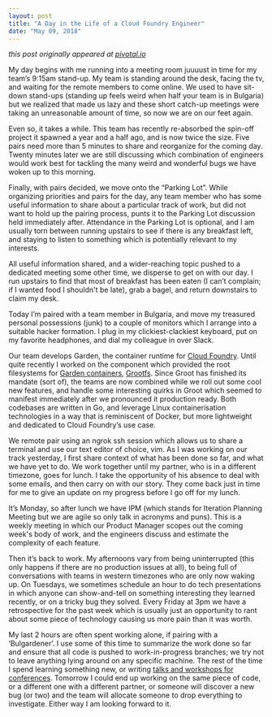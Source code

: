 ```yaml
---
layout: post
title: "A Day in the Life of a Cloud Foundry Engineer"
date: "May 09, 2018"
---
```


_this post originally appeared at [pivotal.io](https://content.pivotal.io/blog/a-day-in-the-life-of-a-cf-engineer)_

My day begins with me running into a meeting room juuuust in time for my team’s 9:15am stand-up. My team is standing around the desk, facing the tv, and waiting for the remote members to come online. We used to have sit-down stand-ups (standing up feels weird when half your team is in Bulgaria) but we realized that made us lazy and these short catch-up meetings were taking an unreasonable amount of time, so now we are on our feet again.

Even so, it takes a while. This team has recently re-absorbed the spin-off project it spawned a year and a half ago, and is now twice the size. Five pairs need more than 5 minutes to share and reorganize for the coming day. Twenty minutes later we are still discussing which combination of engineers would work best for tackling the many weird and wonderful bugs we have woken up to this morning.

Finally, with pairs decided, we move onto the “Parking Lot”. While organizing priorities and pairs for the day, any team member who has some useful information to share about a particular track of work, but did not want to hold up the pairing process, punts it to the Parking Lot discussion held immediately after. Attendance in the Parking Lot is optional, and I am usually torn between running upstairs to see if there is any breakfast left, and staying to listen to something which is potentially relevant to my interests.

All useful information shared, and a wider-reaching topic pushed to a dedicated meeting some other time, we disperse to get on with our day. I run upstairs to find that most of breakfast has been eaten (I can’t complain; if I wanted food I shouldn't be late), grab a bagel, and return downstairs to claim my desk.

Today I’m paired with a team member in Bulgaria, and move my treasured personal possessions (junk) to a couple of monitors which I arrange into a suitable hacker formation. I plug in my clickiest-clackiest keyboard, put on my favorite headphones, and dial my colleague in over Slack.

Our team develops Garden, the container runtime for [Cloud Foundry](https://www.cloudfoundry.org/application-runtime/). Until quite recently I worked on the component which provided the root filesystems for [Garden containers](https://docs.cloudfoundry.org/concepts/architecture/garden.html), [Grootfs](https://github.com/cloudfoundry/grootfs#grootfs-garden-root-file-system). Since Groot has finished its mandate (sort of), the teams are now combined while we roll out some cool new features, and handle some interesting quirks in Groot which seemed to manifest immediately after we pronounced it production ready. Both codebases are written in Go, and leverage Linux containerisation technologies in a way that is reminiscent of Docker, but more lightweight and dedicated to Cloud Foundry’s use case.

We remote pair using an ngrok ssh session which allows us to share a terminal and use our text editor of choice, vim. As I was working on our track yesterday, I first share context of what has been done so far, and what we have yet to do. We work together until my partner, who is in a different timezone, goes for lunch. I take the opportunity of his absence to deal with some emails, and then carry on with our story. They come back just in time for me to give an update on my progress before I go off for my lunch.

It’s Monday, so after lunch we have IPM (which stands for Iteration Planning Meeting but we are agile so only talk in acronyms and puns). This is a weekly meeting in which our Product  Manager scopes out the coming week's body of work, and the engineers discuss and estimate the complexity of each feature.

Then it’s back to work. My afternoons vary from being uninterrupted (this only happens if there are no production issues at all), to being full of conversations with teams in western timezones who are only now waking up. On Tuesdays, we sometimes schedule an hour to do tech presentations in which anyone can show-and-tell on something interesting they learned recently, or on a tricky bug they solved. Every Friday at 3pm we have a retrospective for the past week which is usually just an opportunity to rant about some piece of technology causing us more pain than it was worth.

My last 2 hours are often spent working alone, if pairing with a ‘Bulgardener’. I use some of this time to summarize the work done so far and ensure that all code is pushed to work-in-progress branches; we try not to leave anything lying around on any specific machine. The rest of the time I spend learning something new, or writing [talks and workshops for conferences](/talks).
Tomorrow I could end up working on the same piece of code, or a different one with a different partner, or someone will discover a new bug (or two) and the team will allocate someone to drop everything to investigate. Either way I am looking forward to it.

